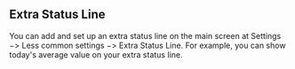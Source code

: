 ## Extra Status Line  
  
  
You can add and set up an extra status line on the main screen at Settings &#8722;> Less common settings &#8722;> Extra Status Line.
For example, you can show today's average value on your extra status line.  
